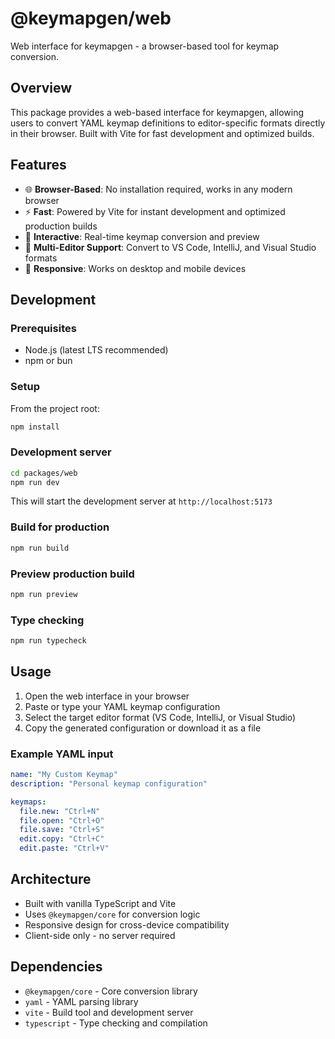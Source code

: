 # @keymapgen/web

Web interface for keymapgen - a browser-based tool for keymap conversion.

## Overview

This package provides a web-based interface for keymapgen, allowing users to convert YAML keymap definitions to editor-specific formats directly in their browser. Built with Vite for fast development and optimized builds.

## Features

- 🌐 **Browser-Based**: No installation required, works in any modern browser
- ⚡ **Fast**: Powered by Vite for instant development and optimized production builds
- 📝 **Interactive**: Real-time keymap conversion and preview
- 🔄 **Multi-Editor Support**: Convert to VS Code, IntelliJ, and Visual Studio formats
- 📱 **Responsive**: Works on desktop and mobile devices

## Development

### Prerequisites

- Node.js (latest LTS recommended)
- npm or bun

### Setup

From the project root:

```bash
npm install
```

### Development server

```bash
cd packages/web
npm run dev
```

This will start the development server at `http://localhost:5173`

### Build for production

```bash
npm run build
```

### Preview production build

```bash
npm run preview
```

### Type checking

```bash
npm run typecheck
```

## Usage

1. Open the web interface in your browser
2. Paste or type your YAML keymap configuration
3. Select the target editor format (VS Code, IntelliJ, or Visual Studio)
4. Copy the generated configuration or download it as a file

### Example YAML input

```yaml
name: "My Custom Keymap"
description: "Personal keymap configuration"

keymaps:
  file.new: "Ctrl+N"
  file.open: "Ctrl+O"
  file.save: "Ctrl+S"
  edit.copy: "Ctrl+C"
  edit.paste: "Ctrl+V"
```

## Architecture

- Built with vanilla TypeScript and Vite
- Uses `@keymapgen/core` for conversion logic
- Responsive design for cross-device compatibility
- Client-side only - no server required

## Dependencies

- `@keymapgen/core` - Core conversion library
- `yaml` - YAML parsing library
- `vite` - Build tool and development server
- `typescript` - Type checking and compilation